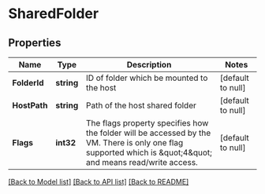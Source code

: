 # SharedFolder

## Properties
Name | Type | Description | Notes
------------ | ------------- | ------------- | -------------
**FolderId** | **string** | ID of folder which be mounted to the host | [default to null]
**HostPath** | **string** | Path of the host shared folder | [default to null]
**Flags** | **int32** | The flags property specifies how the folder will be accessed by the VM. There is only one flag supported which is \&quot;4\&quot; and means read/write access.  | [default to null]

[[Back to Model list]](../README.md#documentation-for-models) [[Back to API list]](../README.md#documentation-for-api-endpoints) [[Back to README]](../README.md)


